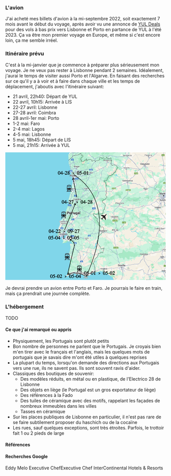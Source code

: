 ### L'avion
J'ai acheté mes billets d'avion à la mi-septembre 2022, soit exactement 7 mois avant le début du voyage, après avoir vu une annonce de [YUL Deals](https://yuldeals.com) pour des vols à bas prix vers Lisbonne et Porto en partance de YUL à l'été 2023. Ça va être mon premier voyage en Europe, et même si c'est encore loin, ça me semble irréel.

### Itinéraire prévu
C'est à la mi-janvier que je commence à préparer plus sérieusement mon voyage. Je ne veux pas rester à Lisbonne pendant 2 semaines. Idéalement, j'aurai le temps de visiter aussi Porto et l'Algarve. En faisant des recherches sur ce qu'il y a à voir et à faire dans chaque ville et les temps de déplacement, j'aboutis avec l'itinéraire suivant:

- 21 avril, 22h40: Départ de YUL
- 22 avril, 10h15: Arrivée à LIS
- 22-27 avril: Lisbonne
- 27-28 avril: Coimbra
- 28 avril-1er mai: Porto
- 1-2 mai: Faro
- 2-4 mai: Lagos
- 4-5 mai: Lisbonne
- 5 mai, 18h45: Départ de LIS
- 5 mai, 21h15: Arrivée à YUL

![Itinéraire](/assets/2023/04/20230421_portugal/itinerary.png)

Je devrai prendre un avion entre Porto et Faro. Je pourrais le faire en train, mais ça prendrait une journée complète.

### L'hébergement
TODO

#### Ce que j'ai remarqué ou appris

- Physiquement, les Portugais sont plutôt petits
- Bon nombre de personnes ne parlent que le Portugais. Je croyais bien m'en tirer avec le français et l'anglais, mais les quelques mots de portugais que je savais dire m'ont été utiles à quelques reprises
- La plupart du temps, lorsqu'on demande des directions aux Portugais vers une rue, ils ne savent pas. Ils sont souvent ravis d'aider.
- Classiques des boutiques de souvenir:
    - Des modèles réduits, en métal ou en plastique, de l'Electrico 28 de Lisbonne
    - Des objets en liège (le Portugal est un gros exportateur de liège)
    - Des références à la Fado
    - Des tuiles de céramique avec des motifs, rappelant les façades de nombreux immeubles dans les villes
    - Tasses en céramique
- Sur les places publiques de Lisbonne en particulier, il n'est pas rare de se faire subtilement proposer du haschich ou de la cocaïne
- Les rues, sauf quelques exceptions, sont très étroites. Parfois, le trottoir fait 1 ou 2 pieds de large

#### Références

#### Recherches Google


Eddy Melo 
Executive ChefExecutive Chef
InterContinental Hotels & Resorts 